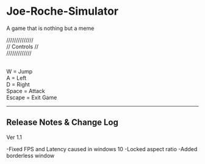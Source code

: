 # Joe-Roche-Simulator
A game that is nothing but a meme

 //////////////<br>
// Controls //<br>
/////////////<br><br>

W =        Jump<br>
A =        Left<br>
D   =       Right<br>
Space =    Attack<br>
Escape =   Exit Game<br>

--------------
Release Notes & Change Log
--------------

Ver 1.1

-Fixed FPS and Latency caused in windows 10
-Locked aspect ratio
-Added borderless window
